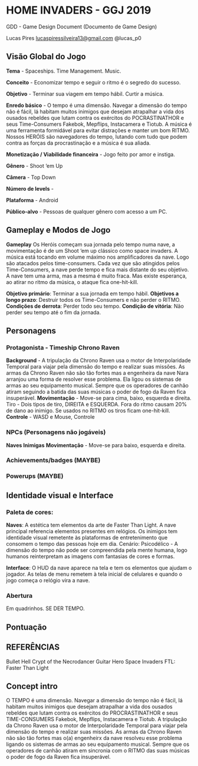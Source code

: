 HOME INVADERS - GGJ 2019
========================
GDD - Game Design Document
(Documento de Game Design)






Lucas Pires
lucaspiressilveira13@gmail.com
@lucas_p0




Visão Global do Jogo
--------------------

**Tema** - Spaceships. Time Management. Music.


**Conceito** -  Economizar tempo e seguir o ritmo é o segredo do sucesso.


**Objetivo** - Terminar sua viagem em tempo hábil. Curtir a música.


**Enredo básico** - O tempo é uma dimensão. Navegar a dimensão do tempo não é fácil, lá habitam muitos inimigos que desejam atrapalhar a vida dos ousados rebeldes que lutam contra os exércitos do POCRASTINATHOR e seus Time-Consumers Fakebok, Mepflips, Instacamera e Tiotub. A música é uma ferramenta formidável para evitar distrações e manter um bom RITMO. Nossos HERÓIS são navegadores do tempo, lutando com tudo que podem contra as forças da procrastinação e a música é sua aliada.

**Monetização / Viabilidade financeira** - Jogo feito por amor e instiga.


**Gênero** - Shoot ‘em Up


**Câmera**  - Top Down


**Número de levels** - 


**Plataforma** - Android


**Público-alvo** - Pessoas de qualquer gênero com acesso a um PC.
	



Gameplay e Modos de Jogo
------------------------

**Gameplay**
Os Heróis começam sua jornada pelo tempo numa nave, a movimentação é de um Shoot ‘em up clássico como space invaders. A música está tocando em volume máximo nos amplificadores da nave. Logo são atacados pelos time-consumers.
Cada vez que são atingidos pelos Time-Consumers, a nave perde tempo e fica mais distante do seu objetivo. 
A nave tem uma arma, mas a mesma é muito fraca. Mas existe esperança, ao atirar no ritmo da música, o ataque fica one-hit-kill.



**Objetivo primário**: Terminar a sua jornada em tempo hábil.
**Objetivos a longo prazo**: Destruir todos os Time-Consumers e não perder o RITMO.
**Condições de derrota**: Perder todo seu tempo.
**Condição de vitória**: Não perder seu tempo até o fim da jornada.

Personagens 
-------------
### **Protagonista** - Timeship Chrono Raven
**Background** - A tripulação da Chrono Raven usa o motor de Interpolaridade Temporal para viajar pela dimensão do tempo e realizar suas missões. As armas da Chrono Raven não são tão fortes mas a engenheira da nave Nara arranjou uma forma de resolver esse problema. Ela ligou os sistemas de armas ao seu equipamento musical. Sempre que os operadores de canhão atiram seguindo a batida das suas músicas o poder de fogo da Raven fica insuperável.
**Movimentação** - Move-se para cima, baixo, esquerda e direita.
Tiro - Dois tipos de tiro, DIREITA e ESQUERDA. Fora do ritmo causam 20% de dano ao inimigo. Se usados no RITMO os tiros ficam one-hit-kill.
**Controle** -  WASD e Mouse, Controle


### NPCs (Personagens não jogáveis)
**Naves Inimigas**
**Movimentação** - Move-se para baixo, esquerda e direita.



### Achievements/badges (MAYBE)





### Powerups  (MAYBE)








Identidade visual e Interface
-----------------------------

### **Paleta de cores**: 
**Naves**: A estética tem elementos da arte de Faster Than Light. A nave principal referencia elementos presentes em relógios. Os inimigos tem identidade visual remetente às plataformas de entretenimento que consomem o tempo das pessoas hoje em dia. 
Cenário: Psicodélico - A dimensão do tempo não pode ser compreendida pela mente humana, logo humanos reinterpretam as imagens com fantasias de cores e formas.

**Interface**: O HUD da nave aparece na tela e tem os elementos que ajudam o jogador. As telas de menu remetem à tela inicial de celulares e quando o jogo começa o relógio vira a nave.





### **Abertura**
Em quadrinhos. SE DER TEMPO.



Pontuação
----------------




## **REFERÊNCIAS**


Bullet Hell
Crypt of the Necrodancer
Guitar Hero
Space Invaders
FTL: Faster Than Light


## **Concept intro**
O TEMPO é uma dimensão. Navegar a dimensão do tempo não é fácil, lá habitam muitos inimigos que desejam atrapalhar a vida dos ousados rebeldes que lutam contra os exércitos do PROCRASTINATHOR e seus TIME-CONSUMERS Fakebok, Mepflips, Instacamera e Tiotub. A tripulação da Chrono Raven usa o motor de Interpolaridade Temporal para viajar pela dimensão do tempo e realizar suas missões. As armas da Chrono Raven não são tão fortes mas o(a) engenheirx da nave resolveu esse problema ligando os sistemas de armas ao seu equipamento musical. Sempre que os operadores de canhão atiram em sincronia com o RITMO das suas músicas o poder de fogo da Raven fica insuperável.
